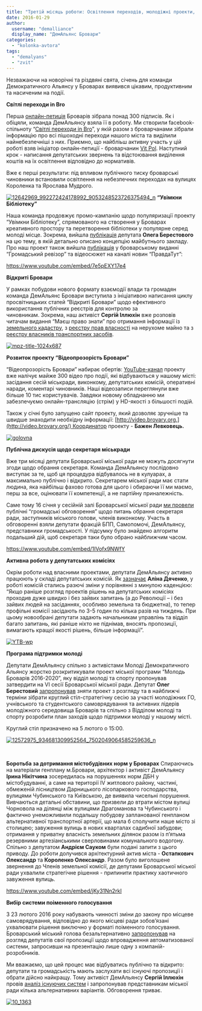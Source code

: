```yaml
---
title: "Третій місяць роботи: Освітлення переходів, молодіжні проекти, промоція відкритих даних"
date: 2016-01-29
author: 
  username: "demalliance"
  display_name: "ДемАльянс Бровари"
categories: 
  - "kolonka-avtora"
tags: 
  - "demalyans"
  - "zvit"
---
```


Незважаючи на новорічні та різдвяні свята, січень для команди Демократичного Альянсу у Броварах виявився цікавим, продуктивним та насиченим на події.

**Світлі переходи in Bro**

Перша [онлайн-петиція](http://petition.brovary.org/31-Zabezpechiti-osvitlennya-vsix-pishoxidnix-perexodiv-u-misti-zgidno-normativiv) Броварів зібрала понад 300 підписів. Як і обіцяли, команда ДемАльянсу взяла її в роботу. Ми створили facebook-спільноту “[Світлі переходи in Bro](https://www.facebook.com/groups/1677191825860486/)”, у якій разом з броварчанами зібрали інформацію про всі пішоходні переходи нашого міста та виділили найнебезпечніші з них. Приємно, що найбліьш активну участь у цій роботі взяв ініціатор онлайн-петиції - броварчанин [Vit Pol](https://www.facebook.com/vit.pol.1238). Наступний крок - написання депутатських звернень та відстоювання виділення коштів на їх освітлення відповідно до нормативів.

Вже є перші результати: під впливом публічного тиску броварські чиновники встановили освітлення на небезпечних переходах на вулицях Короленка та Ярослава Мудрого.

[![12642969_992272424178992_9053248523726375494_n](https://mpz.brovary.org/wp-content/uploads/2016/01/12642969_992272424178992_9053248523726375494_n.jpg)](https://mpz.brovary.org/wp-content/uploads/2016/01/12642969_992272424178992_9053248523726375494_n.jpg) **“Увімкни Бібліотеку”**

Наша команда продовжує промо-кампанію щодо популяризації проекту “Увімкни Бібліотеку”, спрямованого на створення у Броварах креативного простору та перетворення бібліотеки у популярне серед молоді місце. Зокрема, вийшла [публікація](https://mpz.brovary.org/uvimkny-biblioteku-vilnyj-prostir/) депутата **Олега Берестового** на цю тему, в якій детально описано концепцію майбутнього закладу. Про наш проект також вийшла [публікація](http://revisor.org.ua/pozaplanova-perevirka/761-bibliotechnij-skandal-khto-nakinuv-okom-na-primishchennya-v-tsentri-mista) у броварському виданні “Громадський ревізор” та відеосюжет на каналі новин “ПравдаТут”:

https://www.youtube.com/embed/7e5pEXY17e4

**Відкриті Бровари**

У рамках побудови нового формату взаємодії влади та громадян команда ДемАльянс Бровари виступила з ініціативою написання циклу просвітницьких статей “Відкриті Бровари” щодо ефективного використання публічних реєстрів для контролю за чиновникам. Зокрема, наш активіст **Сергій Іллюхін** вже розповів читачам видання “Маєш право знати” про отримання інформації із [земельного кадастру](https://mpz.brovary.org/vidkryti-brovary-yak-diznatys-vlasnyka-zemelnoyi-dilyanky/), з [реєстру прав власності](https://mpz.brovary.org/yak-diznatys-spravzhnogo-vlasnyka-kvartyry-abo-budynku/) на нерухоме майно та з [реєстру власників транспортних засобів](https://mpz.brovary.org/vidkryti-brovary-reyestr-vlasnykiv-transportnyh-zasobiv/).

[![mpz-title-1024x687](https://mpz.brovary.org/wp-content/uploads/2016/01/mpz-title-1024x687.png)](https://mpz.brovary.org/wp-content/uploads/2016/01/mpz-title-1024x687.png)

**Розвиток проекту “Відеопрозорість Бровари”**

“Відеопрозорість Бровари” набирає обертів: [YouTube-канал](https://www.youtube.com/channel/UCLPNVDseWTor1tSOOY1gOAA/playlists) проекту вже налічує майже 300 відео про події, які відбуваються у нашому місті: засідання сесій міськради, виконкому, депутатських комісій, оперативні наради, коментарі чиновників. Наші відеозаписи переглянули вже більше 10 тис користувачів. Завдяки новому обладнанню ми забезпечуємо онлайн-трансляцію (стрім) у HD-якості з більшості подій.

Також у січні було запущено сайт проекту, який дозволяє зручніше та швидше знаходити необхідну інформації: [http://video.brovary.org.](http://video.brovary.org/) Координатор проекту - **Бажен Левковець.**

[![golovna](https://mpz.brovary.org/wp-content/uploads/2016/01/golovna.jpg)](https://mpz.brovary.org/wp-content/uploads/2016/01/golovna.jpg)

**Публічна дискусія щодо секретаря міськради**

Вже три місяці депутати Броварської міської ради не можуть досягнути згоди щодо обрання секретаря. Команда ДемАльянсу послідовно виступає за те, щоб ця процедура відбувалось не в кулуарах, а максимально публічно і відкрито. Секретарем міської ради має стати людина, яка найбільш фахово готова для цього і обираючи її ми маємо, перш за все, оцінювати її компетенції, а не партійну приналежність.

Саме тому 16 січня у сесійній залі Броварської міської ради [ми провели](http://video.brovary.org/obgovorennya-kandydativ-na-posadu-sekretarya-brovarskoyi-miskoyi-rady/) публічні “громадські обговорення” щодо питань обрання секретаря ради, заступників міського голови, членів виконкому. Участь в обговоренні взяли депутати фракцій БПП, Самопомочі, ДемАльянсу, представники громадськості. У підсумку було знайдено алгоритм подальший дій, щоб секретаря таки було обрано найближчим часом.

https://www.youtube.com/embed/1IVofx9NWfY

**Активна робота у депутатських комісіях**

Окрім роботи над власними проектами, депутати ДемАльянсу активно працюють у складі депутатських комісій. Як [зазначає](http://brovary.dem-alliance.org/alina-dyachenko-try-misyatsi-pislya-vyboriv-shho-zminylos-vs-shho-zalyshylos/) **Аліна Дяченко**, у роботі комісій стались разючі зміни у порівнянні з минулою каденцією: “Якщо раніше розгляд проектів рішень на депутатських комісіях проходив дуже швидко і без зайвих запитань (а до Революції – і без зайвих людей на засіданнях, особливо земельна та бюджетна), то тепер профільні комісії засідають по 3-5 годин по кілька разів на тиждень. При цьому новообрані депутати задають начальникам управлінь та відділ багато запитань, які раніше ніхто не піднімав, вносять пропозиції, вимагають кращої якості рішень, більше інформації”.

[![YTB-wp](https://mpz.brovary.org/wp-content/uploads/2016/01/YTB-wp.jpg)](https://mpz.brovary.org/wp-content/uploads/2016/01/YTB-wp.jpg)

**Програма підтримки молоді**

Депутати ДемАльянсу спільно з активістами Молоді Демократичного Альянсу жорстко розкритикували проект міської програми “Молодь Броварів 2016-2020”, яку відділ молоді та спорту пропонував затвердити на VI сесії Броварської міської ради. Депутат **Олег Берестовий** [запропонував](https://www.facebook.com/photo.php?fbid=934681309952564&set=a.760392340714796.1073741830.100002321103813&type=3&theater) зняти проект з розгляду та в найближчі терміни зібрати круглий стіл-стратегічну сесію за участі молодіжних ГО, учнівського та студентського самоврядування та активних лідерів молодіжного середовища Броварів та спільно з Відділом молоді та спорту розробити план заходів щодо підтримки молоді у нашому місті.

Круглий стіл призначено на 5 лютого о 15:00.

[![12572975_934681309952564_7502049064585259636_n](https://mpz.brovary.org/wp-content/uploads/2016/01/12572975_934681309952564_7502049064585259636_n-1.jpg)](https://mpz.brovary.org/wp-content/uploads/2016/01/12572975_934681309952564_7502049064585259636_n-1.jpg)

 

**Боротьба за дотримання містобудівних норм у Броварах** Спираючись на матеріали генплану м.Бровари, архітектор і активіст ДемАльянсу **Ірина Нікітчина** зосередилась на порушеннях норм ДБН у містобудуванні, а саме на території IV житлового району, частині, обмеженій лісництвом Дарницького лісопаркового господарства, вулицями Чубинського та Київською, де виявила чисельні порушення. Вивчаються детальні обставини, що призвели до втрати містом вулиці Чорновола на ділянці між вулицями Драгоманова та Чубинського і фактично унеможливили подальшу побудову запланованої генпланом альтернативної транспортної артерії, що мала б сполучити наше місто зі столицею; завуження вулиць в нових кварталах садибної забудови; отримання у приватну власність земельних ділянок разом із п’ятьма резервними артезіанськими сверловинами комунального водогону. Спільно з депутатом **Андрієм Сауком** були подані запити з цього приводу. До роботи долучився архітектурний актив міста - **Остапкович Олександр** та **Короленко Олександр**. Разом було виголошене звернення до Членів земельної комісії, де депутами Броварської міської ради ухвалили стратегічне рішення - припинити практику хаотичного завуження вулиць.

https://www.youtube.com/embed/jKy31Nn2rkI

**Вибір системи поіменного голосування**

З 23 лютого 2016 року набувають чинності зміни до закону про місцеве самоврядування, відповідно до якого місцеві ради зобов’язані ухвалювати рішення виключно у форматі поіменного голосування. Броварський міський голова безальтернативно [запропонував](http://video.brovary.org/prezentatsiya-systemy-poimennogo-golosuvannya-dlya-miskrady/) на розгляд депутатів свої пропозиції щодо впровадження автоматизованої системи, запросивши на презентацію лише одну з компаній-розробників.

Ми вважаємо, що цей процес має відбуватись публічно та відкрито: депутати та громадськість мають заслухати всі існуючі пропозиції і обрати дійсно найкращу. Тому активіст ДемАльянсу **Сергій Іллюхін** провів [аналіз існуючих систем](https://mpz.brovary.org/poimenne-golosuvannya-u-miskij-radi-oglyad-isnuyuchyh-propozytsij/) і запропонував представникам міської ради кілька альтернативних варіантів. Обговорення триває.

[![10_1363](https://mpz.brovary.org/wp-content/uploads/2016/01/10_1363-1.jpg)](https://mpz.brovary.org/wp-content/uploads/2016/01/10_1363-1.jpg)
